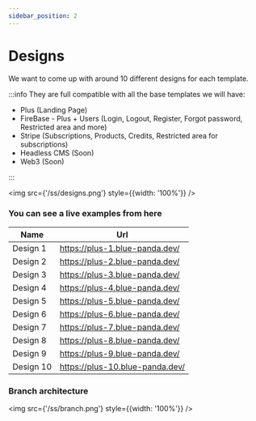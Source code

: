 ```yaml
---
sidebar_position: 2
---
```


# Designs 

We want to come up with around 10 different designs for each template.


:::info
They are full compatible with all the base templates we will have:

- Plus (Landing Page)
- FireBase - Plus + Users (Login, Logout, Register, Forgot password, Restricted area and more)
- Stripe (Subscriptions, Products, Credits, Restricted area for subscriptions)
- Headless CMS (Soon)
- Web3 (Soon)

:::

<img src={'/ss/designs.png'} style={{width: '100%'}} />


### You can see a live examples from here

| Name | Url|
| ----------- | ----------- |
| Design 1| https://plus-1.blue-panda.dev/       |
| Design 2| https://plus-2.blue-panda.dev/        |
| Design 3| https://plus-3.blue-panda.dev/        |
| Design 4| https://plus-4.blue-panda.dev/        |
| Design 5| https://plus-5.blue-panda.dev/        |
| Design 6| https://plus-6.blue-panda.dev/        |
| Design 7| https://plus-7.blue-panda.dev/        |
| Design 8| https://plus-8.blue-panda.dev/        |
| Design 9| https://plus-9.blue-panda.dev/        |
| Design 10| https://plus-10.blue-panda.dev/        |


### Branch architecture

<img src={'/ss/branch.png'} style={{width: '100%'}} />

